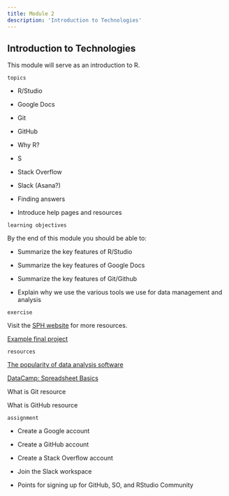 ```yaml
---
title: Module 2
description: 'Introduction to Technologies'
---
```


## Introduction to Technologies

This module will serve as an introduction to R. 

`topics`

- R/Studio

- Google Docs

- Git

- GitHub

- Why R?

- S

- Stack Overflow

- Slack (Asana?)

- Finding answers

- Introduce help pages and resources


`learning objectives`

By the end of this module you should be able to:

- Summarize the key features of R/Studio

- Summarize the key features of Google Docs

- Summarize the key features of Git/Github

- Explain why we use the various tools we use for data management and analysis

`exercise`

Visit the [SPH website](https://sph.uth.edu/) for more resources.

[Example final project](https://sph.uth.edu/)


`resources`

[The popularity of data analysis software](http://r4stats.com/articles/popularity/)

[DataCamp: Spreadsheet Basics](https://www.datacamp.com/courses/spreadsheet-basics)

What is Git resource

What is GitHub resource

`assignment`

- Create a Google account

- Create a GitHub account

- Create a Stack Overflow account

- Join the Slack workspace

- Points for signing up for GitHub, SO, and RStudio Community

